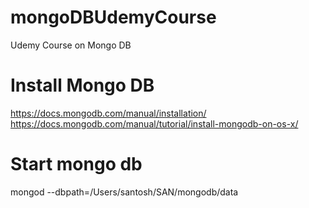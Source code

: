 # mongoDBUdemyCourse
Udemy Course on Mongo DB

# Install Mongo DB
https://docs.mongodb.com/manual/installation/
https://docs.mongodb.com/manual/tutorial/install-mongodb-on-os-x/

# Start mongo db
mongod --dbpath=/Users/santosh/SAN/mongodb/data